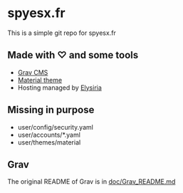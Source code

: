 # spyesx.fr

This is a simple git repo for spyesx.fr

## Made with ♡ and some tools

* [Grav CMS](https://getgrav.org)
* [Material theme](https://github.com/spyesx/grav-theme-material)
* Hosting managed by [Elysiria](http://www.elysiria.fr/)


## Missing in purpose

* user/config/security.yaml
* user/accounts/*.yaml
* user/themes/material

## Grav

The original README of Grav is in [doc/Grav_README.md](doc/grav/README.md)